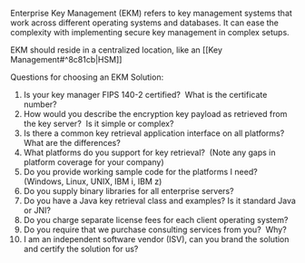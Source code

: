 Enterprise Key Management (EKM) refers to key management systems that work across different operating systems and databases. It can ease the complexity with implementing secure key management in complex setups.

EKM should reside in a centralized location, like an [[Key Management#^8c81cb|HSM]]

Questions for choosing an EKM Solution:
1.  Is your key manager FIPS 140-2 certified?  What is the certificate number?
2.  How would you describe the encryption key payload as retrieved from the key server?  Is it simple or complex?
3.  Is there a common key retrieval application interface on all platforms?  What are the differences?
4.  What platforms do you support for key retrieval?  (Note any gaps in platform coverage for your company)
5.  Do you provide working sample code for the platforms I need? (Windows, Linux, UNIX, IBM i, IBM z)
6.  Do you supply binary libraries for all enterprise servers?
7.  Do you have a Java key retrieval class and examples? Is it standard Java or JNI?
8.  Do you charge separate license fees for each client operating system?
9.  Do you require that we purchase consulting services from you?  Why?
10.  I am an independent software vendor (ISV), can you brand the solution and certify the solution for us?